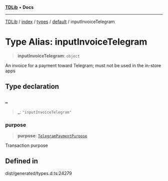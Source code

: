[**TDLib**](../../../../../../README.md) • **Docs**

***

[TDLib](../../../../../../modules.md) / [index](../../../../../README.md) / [types](../../../README.md) / [default](../README.md) / inputInvoiceTelegram

# Type Alias: inputInvoiceTelegram

> **inputInvoiceTelegram**: `object`

An invoice for a payment toward Telegram; must not be used in the in-store apps

## Type declaration

### \_

> **\_**: `"inputInvoiceTelegram"`

### purpose

> **purpose**: [`TelegramPaymentPurpose`](TelegramPaymentPurpose.md)

Transaction purpose

## Defined in

dist/generated/types.d.ts:24279
